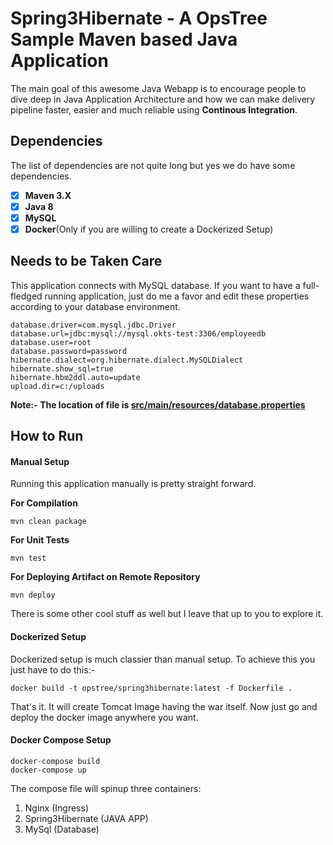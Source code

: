 # Spring3Hibernate - A OpsTree Sample Maven based Java Application

The main goal of this awesome Java Webapp  is to encourage people to dive deep in Java Application Architecture and how we can make delivery pipeline faster, easier and much reliable using **Continous Integration**.


## Dependencies

The list of dependencies are not quite long but yes we do have some dependencies.

- [X] **Maven 3.X**
- [X] **Java 8**
- [X] **MySQL**
- [X] **Docker**(Only if you are willing to create a Dockerized Setup)

## Needs to be Taken Care
This application connects with MySQL database. If you want to have a full-fledged running application, just do me a favor and edit these properties according to your database environment.

```properties
database.driver=com.mysql.jdbc.Driver
database.url=jdbc:mysql://mysql.okts-test:3306/employeedb
database.user=root
database.password=password
hibernate.dialect=org.hibernate.dialect.MySQLDialect
hibernate.show_sql=true
hibernate.hbm2ddl.auto=update
upload.dir=c:/uploads
```

**Note:- The location of file is [src/main/resources/database.properties](src/main/resources/database.properties)**

## How to Run

#### Manual Setup

Running this application manually is pretty straight forward.

**For Compilation**

```shell
mvn clean package
```

**For Unit Tests**

```shell
mvn test
```

**For Deploying Artifact on Remote Repository**

```shell
mvn deploy
```

There is some other cool stuff as well but I leave that up to you to explore it.

#### Dockerized Setup

Dockerized setup is much classier than manual setup. To achieve this you just have to do this:-

```shell
docker build -t opstree/spring3hibernate:latest -f Dockerfile .
```

That's it. It will create Tomcat Image having the war itself. Now just go and deploy the docker image anywhere you want.

#### Docker Compose Setup

```shell
docker-compose build
docker-compose up 
```

The compose file will spinup three containers:
1) Nginx (Ingress)
2) Spring3Hibernate (JAVA APP)
3) MySql (Database)
